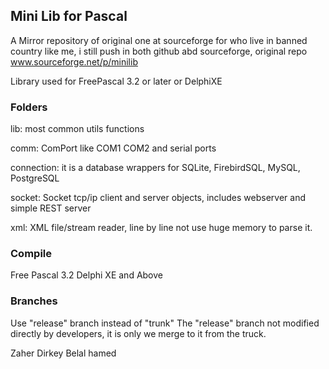 ## Mini Lib for Pascal ##

A Mirror repository of original one at sourceforge for who live in banned country like me, i still push in both github abd sourceforge, original repo www.sourceforge.net/p/minilib

Library used for FreePascal 3.2 or later or DelphiXE

### Folders ###

lib: most common utils functions

comm: ComPort like COM1 COM2 and serial ports

connection: it is a database wrappers for SQLite, FirebirdSQL, MySQL, PostgreSQL

socket: Socket tcp/ip client and server objects, includes webserver and simple REST server

xml: XML file/stream reader, line by line not use huge memory to parse it.


### Compile ###

Free Pascal 3.2
Delphi XE and Above

### Branches ###

Use "release" branch instead of "trunk"
The "release" branch not modified directly by developers, it is only we merge to it from the truck.

Zaher Dirkey <zaherdirkey at gmail dot com>
Belal hamed <belalhamed at gmail dot com>
